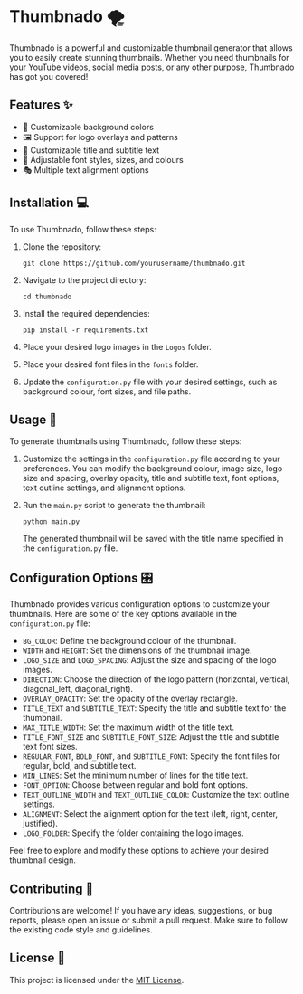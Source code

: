 # Thumbnado 🌪️

Thumbnado is a powerful and customizable thumbnail generator that allows you to easily create stunning thumbnails. Whether you need thumbnails for your YouTube videos, social media posts, or any other purpose, Thumbnado has got you covered!

## Features ✨

- 🌈 Customizable background colors
- 🖼️ Support for logo overlays and patterns
- 📝 Customizable title and subtitle text
- 🎨 Adjustable font styles, sizes, and colours
- 🎭 Multiple text alignment options

## Installation 💻

To use Thumbnado, follow these steps:

1. Clone the repository:
   ```
   git clone https://github.com/yourusername/thumbnado.git
   ```

2. Navigate to the project directory:
   ```
   cd thumbnado
   ```

3. Install the required dependencies:
   ```
   pip install -r requirements.txt
   ```

4. Place your desired logo images in the `Logos` folder.

5. Place your desired font files in the `fonts` folder.

6. Update the `configuration.py` file with your desired settings, such as background colour, font sizes, and file paths.

## Usage 🚀

To generate thumbnails using Thumbnado, follow these steps:

1. Customize the settings in the `configuration.py` file according to your preferences. You can modify the background colour, image size, logo size and spacing, overlay opacity, title and subtitle text, font options, text outline settings, and alignment options.

2. Run the `main.py` script to generate the thumbnail:
   ```
   python main.py
   ```

   The generated thumbnail will be saved with the title name specified in the `configuration.py` file.

## Configuration Options 🎛️

Thumbnado provides various configuration options to customize your thumbnails. Here are some of the key options available in the `configuration.py` file:

- `BG_COLOR`: Define the background colour of the thumbnail.
- `WIDTH` and `HEIGHT`: Set the dimensions of the thumbnail image.
- `LOGO_SIZE` and `LOGO_SPACING`: Adjust the size and spacing of the logo images.
- `DIRECTION`: Choose the direction of the logo pattern (horizontal, vertical, diagonal_left, diagonal_right).
- `OVERLAY_OPACITY`: Set the opacity of the overlay rectangle.
- `TITLE_TEXT` and `SUBTITLE_TEXT`: Specify the title and subtitle text for the thumbnail.
- `MAX_TITLE_WIDTH`: Set the maximum width of the title text.
- `TITLE_FONT_SIZE` and `SUBTITLE_FONT_SIZE`: Adjust the title and subtitle text font sizes.
- `REGULAR_FONT`, `BOLD_FONT`, and `SUBTITLE_FONT`: Specify the font files for regular, bold, and subtitle text.
- `MIN_LINES`: Set the minimum number of lines for the title text.
- `FONT_OPTION`: Choose between regular and bold font options.
- `TEXT_OUTLINE_WIDTH` and `TEXT_OUTLINE_COLOR`: Customize the text outline settings.
- `ALIGNMENT`: Select the alignment option for the text (left, right, center, justified).
- `LOGO_FOLDER`: Specify the folder containing the logo images.

Feel free to explore and modify these options to achieve your desired thumbnail design.

## Contributing 🤝

Contributions are welcome! If you have any ideas, suggestions, or bug reports, please open an issue or submit a pull request. Make sure to follow the existing code style and guidelines.

## License 📄

This project is licensed under the [MIT License](LICENSE).
